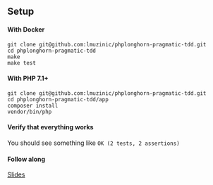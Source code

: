 ## Setup

#### With Docker
```
git clone git@github.com:lmuzinic/phplonghorn-pragmatic-tdd.git
cd phplonghorn-pragmatic-tdd
make
make test
```

#### With PHP 7.1+
```
git clone git@github.com:lmuzinic/phplonghorn-pragmatic-tdd.git
cd phplonghorn-pragmatic-tdd/app
composer install
vendor/bin/php
```
     
#### Verify that everything works
You should see something like `OK (2 tests, 2 assertions)`

#### Follow along
[Slides](https://luka.muzinic.net/pdf/neoscon-pragmatic-tdd.pdf)
